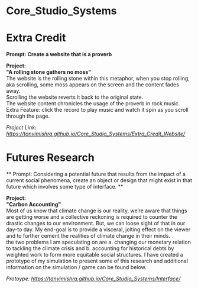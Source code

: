 # Core_Studio_Systems
# Extra Credit <br/>
**Prompt: Create a website that is a proverb** <br/>

**Project:** <br/>
**"A rolling stone gathers no moss"** <br/>
The website is the rolling stone within this metaphor, when you stop rolling, aka scrolling, some moss appears on the screen and the content fades away. <br/>
Scrolling the website reverts it back to the original state. <br/>
The website content chronicles the usage of the proverb in rock music. <br/>
Extra Feature: click the record to play music and watch it spin as you scroll through the page. <br/>

*Project Link: https://tanvimishra.github.io/Core_Studio_Systems/Extra_Credit_Website/*

# Futures Research <br/>
** Prompt: Considering a potential future that results from the impact of a current social phenomena, create an object or design that might exist in that future which involves some type of interface. ** <br/>

**Project:** <br/>
**"Carbon Accounting"** <br/>
Most of us know that climate change is our reality, we’re aware that things are getting worse and a collective reckoning is required to counter the drastic changes to our environment. But, we can loose sight of that in our day-to day. My end-goal is to provide a visceral, jolting  effect on the viewer and to further cement the realities of climate change in their minds. </br>
the two problems I am speculating on are a. changing our monetary relation to tackling the climate crisis and b. accounting for historical debts by weighted work to form more equitable social structures. I have created a prototype of my simulation to present some of this research and additional information on the simulation / game can be found below. 

*Protoype: https://tanvimishra.github.io/Core_Studio_Systems/Interface/*
